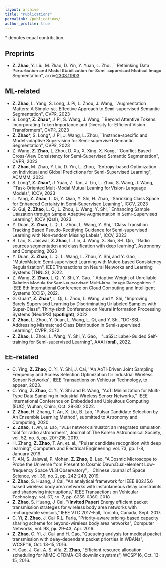 ```yaml
---
layout: archive
title: "Publications"
permalink: /publications/
author_profile: true
---
```


\* denotes equal contribution.

## Preprints

- **Z. Zhao**, Y. Liu, M. Zhao, D. Yin, Y. Yuan, L. Zhou, ``Rethinking Data Perturbation and Model Stabilization for Semi-supervised Medical Image Segmentation", arxiv:[2308.11903](https://arxiv.org/abs/2308.11903).


## ML-related
- **Z. Zhao**, L. Yang, S. Long, J. Pi, L. Zhou, J. Wang, ``Augmentation Matters: A Simple-yet-Effective Approach to Semi-supervised Semantic Segmentation", CVPR, 2023
- S. Long*,  **Z. Zhao**\*, J. Pi, S. Wang, J. Wang, ``Beyond Attentive Tokens: Incorporating Token Importance and Diversity for Efficient Vision Transformers", CVPR, 2023
- **Z. Zhao**\*, S. Long*, J. Pi, J. Wang, L. Zhou, ``Instance-specific and Model-adaptive Supervision for Semi-supervised Semantic Segmentation", CVPR, 2023
- Z. Wang, **Z. Zhao**, L. Zhou, D. Xu, X. Xing, X. Kong, ``Conflict-Based Cross-View Consistency for Semi-Supervised Semantic Segmentation", CVPR, 2023
- **Z. Zhao**, M. Zhao, Y. Liu, D. Yin, L. Zhou, ``Entropy-based Optimization on Individual and Global Predictions for Semi-Supervised Learning", ACMMM, 2023
- S. Long*,  **Z. Zhao**\*,  J. Yuan, Z. Tan, J. Liu, L. Zhou, S. Wang, J. Wang, ``Task-Oriented Multi-Modal Mutual Leaning for Vision-Language Models", ICCV, 2023
- L. Yang, **Z. Zhao**, L. Qi, Y. Qiao, Y. Shi, H. Zhao, ``Shrinking Class Space for Enhanced Certainty in Semi-Supervised Learning", ICCV, 2023
- G. Gui, **Z. Zhao**, L. Qi, L. Zhou, L. Wang, Y. Shi, ``Enhancing Sample Utilization through Sample Adaptive Augmentation in Semi-Supervised Learning", ICCV (**Oral**), 2023 
- Y. Duan, **Z. Zhao**, L. Qi, L. Zhou, L. Wang, Y. Shi, ``Class Transition Tracking Based Pseudo-Rectifying Guidance for Semi-supervised Learning with Non-random Missing Labels", ICCV, 2023
- B. Lao, S. Jaiswal, **Z. Zhao**, L. Lin, J. Wang, X. Sun, S-L Qin, ``Radio sources segmentation and classification with deep learning", Astronomy and Computing, 2023
- Y. Duan, **Z. Zhao**, L. Qi, L. Wang, L. Zhou, Y. Shi, and Y. Gao, "MutexMatch: Semi-supervised Learning with Mutex-based Consistency Regularization", IEEE Transactions on Neural Networks and Learning Systems (TNNLS), 2022.
- Z. Wang, **Z. Zhao**, L. Qi, Y. Shi, Y. Gao. “ Adaptive Weight of Unreliable Relation Module for Semi-supervised Multi-label Image Recognition. ” IEEE 8th International Conference on Cloud Computing and Intelligent Systems (CCIS), 2022.
- G. Guan*, **Z. Zhao**\*, L. Qi, L. Zhou, L. Wang, and Y. Shi, "Improving Barely Supervised Learning by Discriminating Unlabeled Samples with Super-Class", Thirty-sixth Conference on Neural Information Processing Systems (NeurIPS) (**spotlight**), 2022
- **Z. Zhao**, L. Zhou, Y. Duan, L. Wang, L. Qi, and Y. Shi, "DC-SSL: Addressing Mismatched Class Distribution in Semi-supervised Learning", CVPR, 2022.
- **Z. Zhao**, L. Zhou, L. Wang, Y. Shi, Y. Gao， "LaSSL: Label-Guided Self-training for Semi-supervised Learning", AAAI (**oral**), 2022.

## EE-related
- C. Ying, **Z. Zhao**, C. Yi, Y. Shi, J. Cai, ''An AoTI-Driven Joint Sampling Frequency and Access Selection Optimization for Industrial Wireless Sensor Networks'', IEEE Transactions on Vehicular Technology, to appear, 2023.
- C. Ying, **Z. Zhao**, C. Yi, Y. Shi and R. Wang, ''AoTI Minimization for Multi-Type Data Sampling in Industrial Wireless Sensor Networks,'' IEEE International Conference on Embedded and Ubiquitous Computing (EUC), Wuhan, China, Oct. 28-30, 2022.
- **Z. Zhao**, H. Zhang, T. An, X. Liu, B. Lao, "Pulsar Candidate Selection by An Ensemble Learning Method", submitted to Astronomy and Computing, 2020
- **Z. Zhao**, T. An, B. Lao, "VLBI network simulator: an integrated simulation tool for radio astronomers", Journal of The Korean Astronomical Society, vol. 52, no. 5, pp. 207-216, 2019.
- H. Zhang, **Z. Zhao**, T. An, et. al., "Pulsar candidate recognition with deep learning", Computers and Electrical Engineering, vol. 73, pp. 1-8, January 2019.
- T. AN, S. Jaiswal, P. Mohan, **Z. Zhao**,  B. Lao, "A Cosmic Microscope to Probe the Universe from Present to Cosmic Dawn:Dual-element Low-frequency Space VLBI Observatory"， Chinese Journal of Space Science, vol. 39, no. 2, pp. 242-249, 2019.
- **Z. Zhao**, S. Huang, J. Cai, "An analytical framework for IEEE 802.15.6 based wireless body area networks with instantaneous delay constraints and shadowing interruptions," IEEE Transactions on Vehicular Technology, vol. 67, no. 7, pp. 6355-6369, 2018
- **Z. Zhao**, S. Huang, J. Cai, "(**Invited Paper**) Energy efficient packet transmission strategies for wireless body area networks with rechargeable sensors," IEEE VTC 2017-Fall, Toronto, Canada, Sept. 2017.
- C. Yi, **Z. Zhao**, J. Cai, R.L. Faria, "Priority-aware pricing-based capacity sharing scheme for beyond-wireless body area networks", Computer Networks, vol. 98, pp. 29-43, Apr. 2016.
- **Z. Zhao**, C. Yi, J. Cai, and H. Cao, "Queueing analysis for medical packet transmission with delay-dependant packet priorities in WBANs", WCSP'16, Oct. 13-15, 2016.
- H. Cao, J. Cai, A. S. Alfa, **Z. Zhao**, "Efficient resource allocation scheduling for MIMO-OFDMA-CR downlink systems", WCSP'16, Oct. 13-15, 2016.
